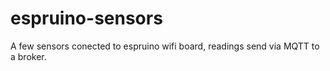 # espruino-sensors

A few sensors conected to espruino wifi board, readings send via MQTT to a broker.
